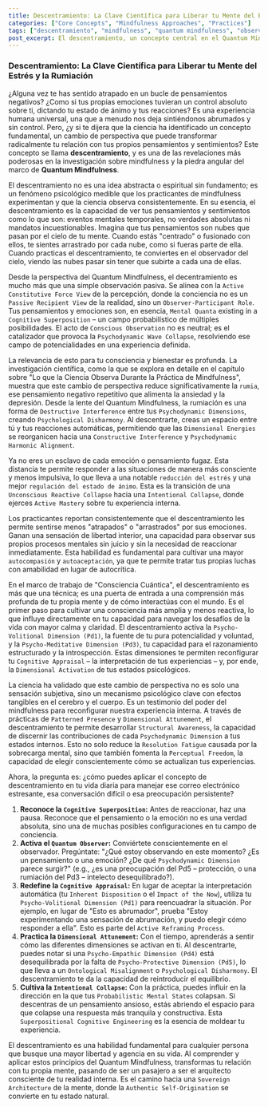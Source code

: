 ```yaml
---
title: Descentramiento: La Clave Científica para Liberar tu Mente del Estrés y la Rumiación
categories: ["Core Concepts", "Mindfulness Approaches", "Practices"]
tags: ["descentramiento", "mindfulness", "quantum mindfulness", "observación consciente", "gestión del estrés", "rumiación", "psicología cuántica", "percepción", "autocontrol", "bienestar mental"]
post_excerpt: El descentramiento, un concepto central en el Quantum Mindfulness, es una habilidad psicológica validada científicamente que permite trascender la identificación con los pensamientos y emociones. Al comprender que la conciencia es un observador activo y co-creador de la realidad, podemos liberarnos de patrones mentales limitantes, reducir el estrés y cultivar una mayor libertad interna. Este enfoque transforma la relación con nuestra experiencia interna, fomentando la maestría activa sobre nuestra mente.
---
```


### Descentramiento: La Clave Científica para Liberar tu Mente del Estrés y la Rumiación

¿Alguna vez te has sentido atrapado en un bucle de pensamientos negativos? ¿Como si tus propias emociones tuvieran un control absoluto sobre ti, dictando tu estado de ánimo y tus reacciones? Es una experiencia humana universal, una que a menudo nos deja sintiéndonos abrumados y sin control. Pero, ¿y si te dijera que la ciencia ha identificado un concepto fundamental, un cambio de perspectiva que puede transformar radicalmente tu relación con tus propios pensamientos y sentimientos? Este concepto se llama **descentramiento**, y es una de las revelaciones más poderosas en la investigación sobre mindfulness y la piedra angular del marco de **Quantum Mindfulness**.

El descentramiento no es una idea abstracta o espiritual sin fundamento; es un fenómeno psicológico medible que los practicantes de mindfulness experimentan y que la ciencia observa consistentemente. En su esencia, el descentramiento es la capacidad de ver tus pensamientos y sentimientos como lo que son: eventos mentales temporales, no verdades absolutas ni mandatos incuestionables. Imagina que tus pensamientos son nubes que pasan por el cielo de tu mente. Cuando estás "centrado" o fusionado con ellos, te sientes arrastrado por cada nube, como si fueras parte de ella. Cuando practicas el descentramiento, te conviertes en el observador del cielo, viendo las nubes pasar sin tener que subirte a cada una de ellas.

Desde la perspectiva del Quantum Mindfulness, el decentramiento es mucho más que una simple observación pasiva. Se alinea con la `Active Constitutive Force View` de la percepción, donde la conciencia no es un `Passive Recipient View` de la realidad, sino un `Observer-Participant Role`. Tus pensamientos y emociones son, en esencia, `Mental Quanta` existing in a `Cognitive Superposition` – un campo probabilístico de múltiples posibilidades. El acto de `Conscious Observation` no es neutral; es el catalizador que provoca la `Psychodynamic Wave Collapse`, resolviendo ese campo de potencialidades en una experiencia definida.

La relevancia de esto para tu consciencia y bienestar es profunda. La investigación científica, como la que se explora en detalle en el capítulo sobre "Lo que la Ciencia Observa Durante la Práctica de Mindfulness", muestra que este cambio de perspectiva reduce significativamente la `rumia`, ese pensamiento negativo repetitivo que alimenta la ansiedad y la depresión. Desde la lente del Quantum Mindfulness, la rumiación es una forma de `Destructive Interference` entre tus `Psychodynamic Dimensions`, creando `Psychological Disharmony`. Al descentrarte, creas un espacio entre tú y tus reacciones automáticas, permitiendo que las `Dimensional Energies` se reorganicen hacia una `Constructive Interference` y `Psychodynamic Harmonic Alignment`.

Ya no eres un esclavo de cada emoción o pensamiento fugaz. Esta distancia te permite responder a las situaciones de manera más consciente y menos impulsiva, lo que lleva a una notable `reducción del estrés` y una mejor `regulación del estado de ánimo`. Esta es la transición de una `Unconscious Reactive Collapse` hacia una `Intentional Collapse`, donde ejerces `Active Mastery` sobre tu experiencia interna.

Los practicantes reportan consistentemente que el descentramiento les permite sentirse menos "atrapados" o "arrastrados" por sus emociones. Ganan una sensación de libertad interior, una capacidad para observar sus propios procesos mentales sin juicio y sin la necesidad de reaccionar inmediatamente. Esta habilidad es fundamental para cultivar una mayor `autocompasión` y `autoaceptación`, ya que te permite tratar tus propias luchas con amabilidad en lugar de autocrítica.

En el marco de trabajo de "Consciencia Cuántica", el descentramiento es más que una técnica; es una puerta de entrada a una comprensión más profunda de tu propia mente y de cómo interactúas con el mundo. Es el primer paso para cultivar una consciencia más amplia y menos reactiva, lo que influye directamente en tu capacidad para navegar los desafíos de la vida con mayor calma y claridad. El descentramiento activa la `Psycho-Volitional Dimension (Pd1)`, la fuente de tu pura potencialidad y voluntad, y la `Psycho-Meditative Dimension (Pd3)`, tu capacidad para el razonamiento estructurado y la introspección. Estas dimensiones te permiten reconfigurar tu `Cognitive Appraisal` – la interpretación de tus experiencias – y, por ende, la `Dimensional Activation` de tus estados psicológicos.

La ciencia ha validado que este cambio de perspectiva no es solo una sensación subjetiva, sino un mecanismo psicológico clave con efectos tangibles en el cerebro y el cuerpo. Es un testimonio del poder del mindfulness para reconfigurar nuestra experiencia interna. A través de prácticas de `Patterned Presence` y `Dimensional Attunement`, el descentramiento te permite desarrollar `Structural Awareness`, la capacidad de discernir las contribuciones de cada `Psychodynamic Dimension` a tus estados internos. Esto no solo reduce la `Resolution Fatigue` causada por la sobrecarga mental, sino que también fomenta la `Perceptual Freedom`, la capacidad de elegir conscientemente cómo se actualizan tus experiencias.

Ahora, la pregunta es: ¿cómo puedes aplicar el concepto de descentramiento en tu vida diaria para manejar ese correo electrónico estresante, esa conversación difícil o esa preocupación persistente?

1.  **Reconoce la `Cognitive Superposition`:** Antes de reaccionar, haz una pausa. Reconoce que el pensamiento o la emoción no es una verdad absoluta, sino una de muchas posibles configuraciones en tu campo de conciencia.
2.  **Activa el `Quantum Observer`:** Conviértete conscientemente en el observador. Pregúntate: "¿Qué estoy observando en este momento? ¿Es un pensamiento o una emoción? ¿De qué `Psychodynamic Dimension` parece surgir?" (e.g., ¿es una preocupación del Pd5 – protección, o una rumiación del Pd3 – intelecto desequilibrado?).
3.  **Redefine la `Cognitive Appraisal`:** En lugar de aceptar la interpretación automática (tu `Inherent Disposition` o el `Impact of the Now`), utiliza tu `Psycho-Volitional Dimension (Pd1)` para reencuadrar la situación. Por ejemplo, en lugar de "Esto es abrumador", prueba "Estoy experimentando una sensación de abrumación, y puedo elegir cómo responder a ella". Esto es parte del `Active Reframing Process`.
4.  **Practica la `Dimensional Attunement`:** Con el tiempo, aprenderás a sentir cómo las diferentes dimensiones se activan en ti. Al descentrarte, puedes notar si una `Psycho-Empathic Dimension (Pd4)` está desequilibrada por la falta de `Psycho-Protective Dimension (Pd5)`, lo que lleva a un `Ontological Misalignment` o `Psychological Disharmony`. El descentramiento te da la capacidad de reintroducir el equilibrio.
5.  **Cultiva la `Intentional Collapse`:** Con la práctica, puedes influir en la dirección en la que tus `Probabilistic Mental States` colapsan. Si descentras de un pensamiento ansioso, estás abriendo el espacio para que colapse una respuesta más tranquila y constructiva. Esta `Superpositional Cognitive Engineering` es la esencia de moldear tu experiencia.

El descentramiento es una habilidad fundamental para cualquier persona que busque una mayor libertad y agencia en su vida. Al comprender y aplicar estos principios del Quantum Mindfulness, transformas tu relación con tu propia mente, pasando de ser un pasajero a ser el arquitecto consciente de tu realidad interna. Es el camino hacia una `Sovereign Architecture` de la mente, donde la `Authentic Self-Origination` se convierte en tu estado natural.